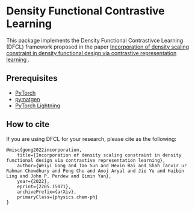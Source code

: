 # Density Functional Contrastive Learning

This package implements the Density Functional Contrastivce Learning (DFCL) framework proposed in the paper [Incorporation of density scaling constraint in density functional design via contrastive representation learning
](https://arxiv.org/abs/2205.15071). 


## Prerequisites

- [PyTorch](http://pytorch.org)
- [pymatgen](http://pymatgen.org)
- [PyTorch Lightning](https://www.pytorchlightning.ai/)


## How to cite

If you are using DFCL for your research, please cite as the following:
```
@misc{gong2022incorporation,
    title={Incorporation of density scaling constraint in density functional design via contrastive representation learning},
    author={Weiyi Gong and Tao Sun and Hexin Bai and Shah Tanvir ur Rahman Chowdhury and Peng Chu and Anoj Aryal and Jie Yu and Haibin Ling and John P. Perdew and Qimin Yan},
    year={2022},
    eprint={2205.15071},
    archivePrefix={arXiv},
    primaryClass={physics.chem-ph}
}
```